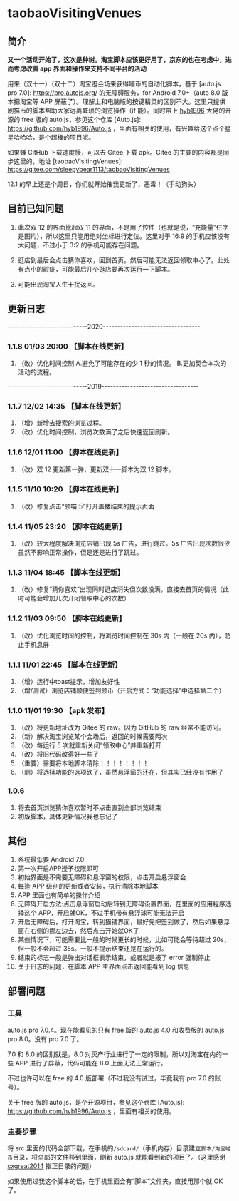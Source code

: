 # taobaoVisitingVenues

## 简介

**又一个活动开始了，这次是种树。淘宝脚本应该更好用了，京东的也在考虑中，进而考虑改善 app 界面和操作来支持不同平台的活动**

用来（双十一）（双十二）淘宝逛会场来获得喵币的自动化脚本，基于 [auto.js pro 7.0]: https://pro.autojs.org/ 的无障碍服务，for Android 7.0+（auto 8.0 版本把淘宝等 APP 屏蔽了）。理解上和电脑版的按键精灵的区别不大。这里只提供刷猫币的脚本帮助大家远离繁琐的浏览操作（if 能）。同时带上 [hyb1996](https://github.com/hyb1996) 大佬的开源的 free 版的 auto.js，参见这个仓库 [Auto.js]: https://github.com/hyb1996/Auto.js ，里面有相关的使用，有兴趣给这个点个星星哈哈哈，是个超棒的项目呢。

如果嫌 GitHub 下载速度慢，可以去 Gitee 下载 apk。Gitee 的主要的内容都是同步这里的，地址 [taobaoVisitingVenues]: https://gitee.com/sleepybear1113/taobaoVisitingVenues 

12.1 的早上还是个周日，你们就开始催我更新了，恶毒！（手动狗头）

## 目前已知问题

1. 此次双 12 的界面比起双 11 的界面，不是用了控件（也就是说，“充能量”仨字是图片），所以这里只能用绝对坐标进行定位。这里对于 16:9 的手机应该没有大问题，不过小于 3:2 的手机可能存在问题。

2. 逛店到最后会点击猜你喜欢，回到首页。然后可能无法返回领取中心了。此处有点小的瑕疵，可能最后几个逛店要再次运行一下脚本。

3. 可能出现淘宝人生干扰返回。

## 更新日志

----------------------------2020----------------------------------

### 1.1.8 01/03 20:00 【脚本在线更新】

1. （改）优化时间控制 A.避免了可能存在的少 1 秒的情况。 B.更加契合本次的活动的流程。

----------------------------2019----------------------------------

### 1.1.7 12/02 14:35 【脚本在线更新】

1. （增）新增去搜索的浏览过程。
2. （改）优化时间控制，浏览次数满了之后快速返回刷新。

### 1.1.6 12/01 11:00 【脚本在线更新】

1. （改）双 12 更新第一弹，更新双十一脚本为双 12 脚本。

### 1.1.5 11/10 10:20 【脚本在线更新】

1. （改）修复点击“领喵币”打开盖楼结束的提示页面

### 1.1.4 11/05 23:20 【脚本在线更新】

1. （改）较大程度解决浏览店铺出现 5s 广告，进行跳过。5s 广告出现次数很少虽然不影响正常操作，但是还是进行了跳过。

### 1.1.3 11/04 18:45 【脚本在线更新】

1. （改）修复“猜你喜欢”出现同时逛店消失但次数没满，直接去首页的情况（此时可能会增加几次开闭领取中心的次数）

### 1.1.2 11/03 09:50 【脚本在线更新】

1. （改）优化浏览时间的控制，将浏览时间控制在 30s 内（一般在 20s 内），防止手机息屏

### 1.1.1 11/01 22:45 【脚本在线更新】

1. （增）运行中toast提示，增加友好性
2. （增/测试）浏览店铺顺便签到领币（开启方式：“功能选择”中选择第二个）

### 1.1.0 11/01 19:30 【apk 发布】

1. （改）将更新地址改为 Gitee 的 raw。因为 GitHub 的 raw 经常不能访问。
2. （新）解决淘宝浏览某个会场后，返回的时候需要两次
3. （改）每运行 5 次就重新关闭“领取中心”并重新打开
4. （改）将旧代码改得好一些了
5. （重要）需要将本地脚本清除！！！！！！！！
6. （删）将选择功能的选项砍了，虽然悬浮窗的还在，但其实已经没有作用了

### 1.0.6

1. 将去首页浏览猜你喜欢暂时不点击直到全部浏览结束
2. 初版脚本，具体更新情况我也忘记了

## 其他

1. 系统最低要 Android 7.0
2. 第一次开启APP授予权限即可
3. 初始界面是不需要无障碍和悬浮窗的权限，点击开启悬浮窗会
4. 每逢 APP 级别的更新或者安装，执行清除本地脚本
5. APP 里面也有简单的操作介绍
6. 无障碍开启方法:点击悬浮窗启动后转到无障碍设置界面，在里面的应用程序选择这个 APP，开启就OK，不过手机带有悬浮球可能无法开启
7. 开启无障碍后，打开淘宝，转到猫铺界面，最好先把签到做了，然后如果悬浮窗在右侧的挪左边去，然后点击开始就OK了
8. 某些情况下，可能需要比一般的时候更长的时候，比如可能会等待超过 20s，但一般不会超过 35s。一般不提示结束还是在运行的。
9. 结束的标志一般是弹出对话框表示结束，或者就是报了 error 强制停止
10. 关于日志的问题，在脚本 APP 主界面点击返回能看到 log 信息

## 部署问题

### 工具

auto.js pro 7.0.4。现在能看见的只有 free 版的 auto.js 4.0 和收费版的 auto.js pro 8.0。没有 pro 7.0 了。

7.0 和 8.0 的区别就是，8.0 对灰产行业进行了一定的限制，所以对淘宝在内的一些 APP 进行了屏蔽，代码可能在 8.0 上面无法正常运行。

不过也许可以在 free 的 4.0 版部署（不过我没有试过，毕竟我有 pro 7.0 的账号）。

关于 free 版的 auto.js，是个开源项目，参见这个仓库 [Auto.js]: https://github.com/hyb1996/Auto.js ，里面有相关的使用。

### 主要步骤

将 src 里面的代码全部下载，在手机的`/sdcard/`（手机内存）目录建立`脚本/淘宝喵币`目录，将全部的文件移到里面，刷新 auto.js 就能看到新的项目了。（这里感谢[cxgreat2014](https://github.com/cxgreat2014) 指正目录的问题）

如果使用过我这个脚本的话，在手机里面会有“脚本”文件夹，直接用那个就 OK 了。
